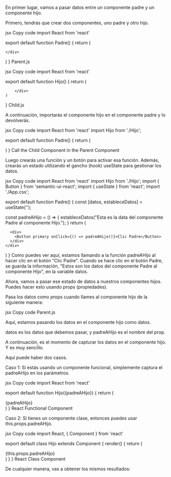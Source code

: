 En primer lugar, vamos a pasar datos entre un componente padre y un componente hijo.

Primero, tendrás que crear dos componentes, uno padre y otro hijo.

jsx
Copy code
import React from 'react'

export default function Padre() {
  return (
    <div>
      
    </div>
  )
}
Parent.js

jsx
Copy code
import React from 'react'

export default function Hijo() {
    return (
        <div>
            
        </div>
    )
}
Child.js

A continuación, importarás el componente hijo en el componente padre y lo devolverás.

jsx
Copy code
import React from 'react'
import Hijo from './Hijo';

export default function Padre() {
  return (
    <div>
      <Hijo/>
    </div>
  )
}
Call the Child Component in the Parent Component

Luego crearás una función y un botón para activar esa función. Además, crearás un estado utilizando el gancho (hook) useState para gestionar los datos.

jsx
Copy code
import React from 'react'
import Hijo from './Hijo';
import { Button } from 'semantic-ui-react';
import { useState } from 'react';
import './App.css';

export default function Padre() {
  const [datos, estableceDatos] = useState('');
  
  const padreAHijo = () => {
    estableceDatos("Esta es la data del componente Padre al componente Hijo.");
  }
  return (
    <div className="App">
      <Hijo/>
      
      <div>
        <Button primary onClick={() => padreAHijo()}>Clic Padre</Button>
      </div>
    </div>
  )
}
Como puedes ver aquí, estamos llamando a la función padreAHijo al hacer clic en el botón "Clic Padre". Cuando se hace clic en el botón Padre, se guarda la información, "Estos son los datos del componente Padre al componente Hijo", en la variable datos.

Ahora, vamos a pasar ese estado de datos a nuestros componentes hijos. Puedes hacer esto usando props (propiedades).

Pasa los datos como props cuando llames al componente hijo de la siguiente manera:

jsx
Copy code
<Hijo padreAHijo={datos}/>
Parent.js

Aquí, estamos pasando los datos en el componente hijo como datos.

datos es los datos que debemos pasar, y padreAHijo es el nombre del prop.

A continuación, es el momento de capturar los datos en el componente hijo. Y es muy sencillo.

Aquí puede haber dos casos.

Caso 1: Si estás usando un componente funcional, simplemente captura el padreAHijo en los parámetros.

jsx
Copy code
import React from 'react'

export default function Hijo({padreAHijo}) {
    return (
        <div>
            {padreAHijo}
        </div>
    )
}
React Functional Component

Caso 2: Si tienes un componente clase, entonces puedes usar this.props.padreAHijo.

jsx
Copy code
import React, { Component } from 'react'

export default class Hijo extends Component {
    render() {
        return (
            <div>
                {this.props.padreAHijo}
            </div>
        )
    }
}
React Class Component

De cualquier manera, vas a obtener los mismos resultados:
